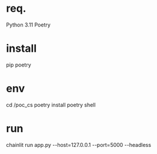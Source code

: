 # req.
Python 3.11
Poetry

# install
pip poetry

# env

cd /poc_cs
poetry install
poetry shell

# run
chainlit run app.py --host=127.0.0.1 --port=5000 --headless
